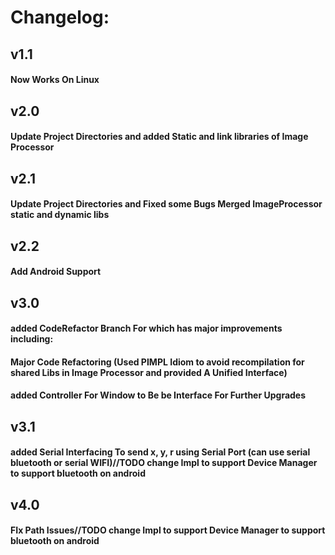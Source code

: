 <h1>Changelog: </h1>	
	<h2>v1.1</h2>
		<h4>Now Works On Linux</h3>
	<h2>v2.0</h2>
		<h4>Update Project Directories and added Static and link libraries of Image Processor</h3>	
	<h2>v2.1</h2>
		<h4>Update Project Directories and Fixed some Bugs Merged ImageProcessor static and dynamic libs </h3>	
	<h2>v2.2</h2>
		<h4>Add Android Support</h4>
	<h2>v3.0</h2>
		<h4>added CodeRefactor Branch For which has major improvements including: </h4>
			<h4>	Major Code Refactoring (Used PIMPL Idiom to avoid recompilation for shared Libs in Image Processor and provided A Unified Interface)</h4>
			<h4>	added Controller For Window to Be be Interface For Further Upgrades</h4>
	<h2>v3.1</h2>
		<h4>added Serial Interfacing To send x, y, r using Serial Port (can use serial bluetooth or serial WIFI)//TODO change Impl to support Device Manager to support bluetooth on android </h4>
	<h2>v4.0</h2>
		<h4>FIx Path Issues//TODO change Impl to support Device Manager to support bluetooth on android </h4>
		